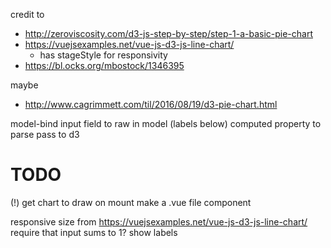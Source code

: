 credit to
- http://zeroviscosity.com/d3-js-step-by-step/step-1-a-basic-pie-chart
- https://vuejsexamples.net/vue-js-d3-js-line-chart/
    + has stageStyle for responsivity
- https://bl.ocks.org/mbostock/1346395


maybe
- http://www.cagrimmett.com/til/2016/08/19/d3-pie-chart.html


model-bind input field to raw in model (labels below)
computed property to parse
pass to d3

TODO
===
(!) get chart to draw on mount
make a .vue file component

responsive size from https://vuejsexamples.net/vue-js-d3-js-line-chart/
require that input sums to 1?
show labels